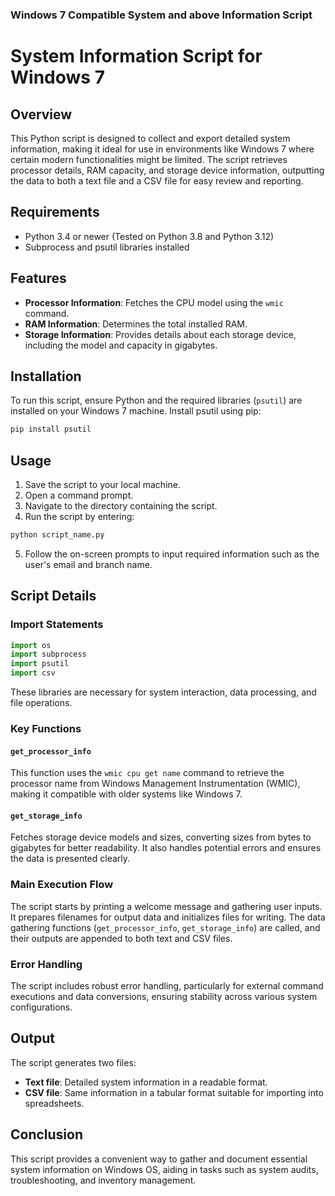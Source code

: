 
### Windows 7 Compatible System and above Information Script

# System Information Script for Windows 7

## Overview
This Python script is designed to collect and export detailed system information, making it ideal for use in environments like Windows 7 where certain modern functionalities might be limited. The script retrieves processor details, RAM capacity, and storage device information, outputting the data to both a text file and a CSV file for easy review and reporting.

## Requirements
- Python 3.4 or newer (Tested on Python 3.8 and Python 3.12)
- Subprocess and psutil libraries installed

## Features
- **Processor Information**: Fetches the CPU model using the `wmic` command.
- **RAM Information**: Determines the total installed RAM.
- **Storage Information**: Provides details about each storage device, including the model and capacity in gigabytes.

## Installation
To run this script, ensure Python and the required libraries (`psutil`) are installed on your Windows 7 machine. Install psutil using pip:
```bash
pip install psutil
```

## Usage
1. Save the script to your local machine.
2. Open a command prompt.
3. Navigate to the directory containing the script.
4. Run the script by entering:
```bash
python script_name.py
```
5. Follow the on-screen prompts to input required information such as the user's email and branch name.

## Script Details

### Import Statements
```python
import os
import subprocess
import psutil
import csv
```
These libraries are necessary for system interaction, data processing, and file operations.

### Key Functions

#### `get_processor_info`
This function uses the `wmic cpu get name` command to retrieve the processor name from Windows Management Instrumentation (WMIC), making it compatible with older systems like Windows 7.

#### `get_storage_info`
Fetches storage device models and sizes, converting sizes from bytes to gigabytes for better readability. It also handles potential errors and ensures the data is presented clearly.

### Main Execution Flow
The script starts by printing a welcome message and gathering user inputs. It prepares filenames for output data and initializes files for writing. The data gathering functions (`get_processor_info`, `get_storage_info`) are called, and their outputs are appended to both text and CSV files.

### Error Handling
The script includes robust error handling, particularly for external command executions and data conversions, ensuring stability across various system configurations.

## Output
The script generates two files:
- **Text file**: Detailed system information in a readable format.
- **CSV file**: Same information in a tabular format suitable for importing into spreadsheets.

## Conclusion
This script provides a convenient way to gather and document essential system information on Windows OS, aiding in tasks such as system audits, troubleshooting, and inventory management.

